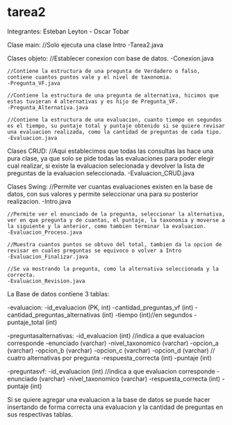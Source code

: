 # tarea2

Integrantes: Esteban Leyton - Oscar Tobar

Clase main:
    //Solo ejecuta una clase Intro
    -Tarea2.java

Clases objeto:
    //Establecer conexion con base de datos.
    -Conexion.java 

    //Contiene la estructura de una pregunta de Verdadero o falso, contiene cuantos puntos vale y el nivel de taxonomia.
    -Pregunta_VF.java

    //Contiene la estructura de una pregunta de alternativa, hicimos que estas tuvieran 4 alternativas y es hijo de Pregunta_VF.
    -Pregunta_Alternativa.java

    //Contiene la estructura de una evaluacion, cuanto tiempo en segundos es el tiempo, su puntaje total y puntaje obtenido si se quiere revisar una evaluacion realizada, como la cantidad de preguntas de cada tipo.
    -Evaluacion.java

Clases CRUD:
    //Aqui establecimos que todas las consultas las hace una pura clase, ya que solo se pide todas las evaluaciones para poder elegir cual realizar, si existe la evaluacion selecionada y devolver la lista de preguntas de la evaluacion seleccionada.
    -Evaluacion_CRUD.java

Clases Swing:
    //Permite ver cuantas evaluaciones existen en la base de datos, con sus valores y permite seleccionar una para su posterior realizacion.
    -Intro.java

    //Permite ver el enunciado de la pregunta, seleccionar la alternativa, ver en que pregunta y de cuantas, el puntaje, la taxonomia y moverse a la siguiente y la anterior, como tambien terminar la evaluacion.
    -Evaluacion_Proceso.java

    //Muestra cuantos puntos se obtuvo del total, tambien da la opcion de revisar en cuales preguntas se equivoco o volver a Intro
    -Evaluacion_Finalizar.java

    //Se va mostrando la pregunta, como la alternativa seleccionada y la correcta.
    -Evaluacion_Revision.java


La Base de datos contiene 3 tablas:

-evaluacion:
    -id_evaluacion (PK, int)
    -cantidad_preguntas_vf (int)
    -cantidad_preguntas_alternativas (int)
    -tiempo (int)//en segundos
    -puntaje_total (int) 

-preguntasalternativas:
    -id_evaluacion (int) //indica a que evaluacion corresponde
    -enunciado (varchar)
    -nivel_taxonomico (varchar)
    -opcion_a (varchar)
    -opcion_b (varchar)
    -opcion_c (varchar)
    -opcion_d (varchar) // cuatro alternativas por pregunta
    -respuesta_correcta (int)
    -puntaje (int)

-preguntasvf:
    -id_evaluacion (int) //indica a que evaluacion corresponde
    -enunciado (varchar)
    -nivel_taxonomico (varchar)
    -respuesta_correcta (int)
    -puntaje (int)

Si se quiere agregar una evaluacion a la base de datos se puede hacer insertando de forma correcta una evaluacion y la cantidad de preguntas en sus respectivas tablas.